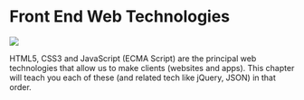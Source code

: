 # Front End Web Technologies

 <img style="display:block;margin:auto" src='../../imgs/html5-css-javascript-logos.png'>

HTML5, CSS3 and JavaScript (ECMA Script) are the principal web technologies that allow
us to make clients (websites and apps). This chapter will teach you each
of these (and related tech like jQuery, JSON) in that order.

